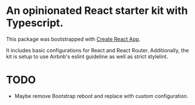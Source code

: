 # An opinionated React starter kit with Typescript.
This package was bootstrapped with [Create React App](https://github.com/facebook/create-react-app).

It includes basic configurations for React and React Router.
Additionally, the kit is setup to use Airbnb's eslint guideline as well as strict stylelint.

# TODO
* Maybe remove Bootstrap reboot and replace with custom configuration.
